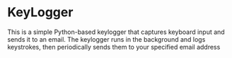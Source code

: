 # KeyLogger
This is a simple Python-based keylogger that captures keyboard input and sends it to an email. The keylogger runs in the background and logs keystrokes, then periodically sends them to your specified email address
